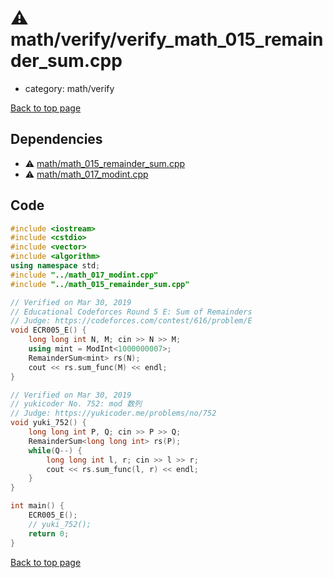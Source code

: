 <!-- mathjax config similar to math.stackexchange -->
<script type="text/javascript" async
  src="https://cdnjs.cloudflare.com/ajax/libs/mathjax/2.7.5/MathJax.js?config=TeX-MML-AM_CHTML">
</script>
<script type="text/x-mathjax-config">
  MathJax.Hub.Config({
    TeX: { equationNumbers: { autoNumber: "AMS" }},
    tex2jax: {
      inlineMath: [ ['$','$'] ],
      processEscapes: true
    },
    "HTML-CSS": { matchFontHeight: false },
    displayAlign: "left",
    displayIndent: "2em"
  });
</script>

<script type="text/javascript" src="https://cdnjs.cloudflare.com/ajax/libs/jquery/3.4.1/jquery.min.js"></script>
<script src="https://cdn.jsdelivr.net/npm/jquery-balloon-js@1.1.2/jquery.balloon.min.js" integrity="sha256-ZEYs9VrgAeNuPvs15E39OsyOJaIkXEEt10fzxJ20+2I=" crossorigin="anonymous"></script>
<script type="text/javascript" src="../../../assets/js/copy-button.js"></script>
<link rel="stylesheet" href="../../../assets/css/copy-button.css" />


# :warning: math/verify/verify_math_015_remainder_sum.cpp
* category: math/verify


[Back to top page](../../../index.html)



## Dependencies
* :warning: [math/math_015_remainder_sum.cpp](../math_015_remainder_sum.cpp.html)
* :warning: [math/math_017_modint.cpp](../math_017_modint.cpp.html)


## Code
```cpp
#include <iostream>
#include <cstdio>
#include <vector>
#include <algorithm>
using namespace std;
#include "../math_017_modint.cpp"
#include "../math_015_remainder_sum.cpp"

// Verified on Mar 30, 2019
// Educational Codeforces Round 5 E: Sum of Remainders
// Judge: https://codeforces.com/contest/616/problem/E
void ECR005_E() {
    long long int N, M; cin >> N >> M;
    using mint = ModInt<1000000007>;
    RemainderSum<mint> rs(N);
    cout << rs.sum_func(M) << endl;
}

// Verified on Mar 30, 2019
// yukicoder No. 752: mod 数列
// Judge: https://yukicoder.me/problems/no/752
void yuki_752() {
    long long int P, Q; cin >> P >> Q;
    RemainderSum<long long int> rs(P);
    while(Q--) {
        long long int l, r; cin >> l >> r;
        cout << rs.sum_func(l, r) << endl;
    }
}

int main() {
    ECR005_E();
    // yuki_752();
    return 0;
}

```

[Back to top page](../../../index.html)

